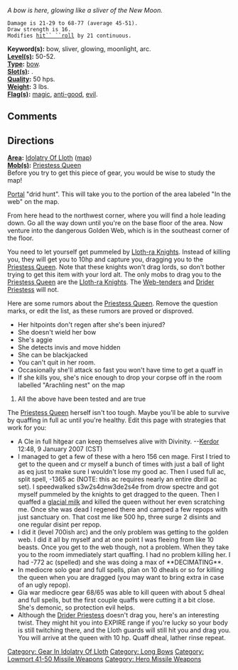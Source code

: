 *A bow is here, glowing like a sliver of the New Moon.*

`Damage is 21-29 to 68-77 (average 45-51).`  
`Draw strength is 16.`  
`Modifies `[`hit`` ``roll`](Hit_Roll.md "wikilink")` by 21 continuous.`

**Keyword(s):** bow, sliver, glowing, moonlight, arc.  
**[Level(s)](Object_Level.md "wikilink"):** 50-52.  
**[Type](:Category:_Object_Types.md "wikilink"):**
[bow](:Category:_Bows.md "wikilink").  
**[Slot(s)](Object_Slots.md "wikilink"):** <wielded>.  
**[Quality](Object_Quality.md "wikilink"):** 50 hps.  
**[Weight](Object_Weight.md "wikilink"):** 3 lbs.  
**[Flag(s)](:Category:_Object_Flags.md "wikilink"):**
[magic](Magic_Flag.md "wikilink"),
[anti-good](Anti-Good_Flag.md "wikilink"),
[evil](Evil_Flag.md "wikilink").  

## Comments

## Directions

**[Area](:Category:_Areas.md "wikilink"):** [Idolatry Of
Lloth](:Category:Idolatry_Of_Lloth.md "wikilink")
([map](Idolatry_Of_Lloth_Map.md "wikilink"))  
**[Mob(s)](:Category:_Mobs.md "wikilink"):** [Priestess
Queen](Priestess_Queen "wikilink")  
Before you try to get this piece of gear, you would be wise to study the
map!

[Portal](Teleport.md "wikilink") "drid hunt". This will take you to the
portion of the area labeled "In the web" on the map.

From here head to the northwest corner, where you will find a hole
leading down. Go all the way down until you're on the base floor of the
area. Now venture into the dangerous Golden Web, which is in the
southeast corner of the floor.

You need to let yourself get pummeled by [Lloth-ra
Knights](Lloth-ra_Knight.md "wikilink"). Instead of killing you, they
will get you to 10hp and capture you, dragging you to the [Priestess
Queen](Priestess_Queen "wikilink"). Note that these knights won't drag
lords, so don't bother trying to get this item with your lord alt. The
only mobs to drag you to the [Priestess
Queen](Priestess_Queen "wikilink") are the [Lloth-ra
Knights](Lloth-ra_Knight "wikilink"). The
[Web-tenders](Web-tender "wikilink") and [Drider
Priestess](Drider_Priestess "wikilink") will not.

Here are some rumors about the [Priestess
Queen](Priestess_Queen "wikilink"). Remove the question marks, or edit
the list, as these rumors are proved or disproved.

-   Her hitpoints don't regen after she's been injured?
-   She doesn't wield her bow
-   She's aggie
-   She detects invis and move hidden
-   She can be blackjacked
-   You can't quit in her room.
-   Occasionally she'll attack so fast you won't have time to get a
    quaff in
-   If she kills you, she's nice enough to drop your corpse off in the
    room labelled "Arachling nest" on the map

1.  All the above have been tested and are true

The [Priestess Queen](Priestess_Queen "wikilink") herself isn't too
tough. Maybe you'll be able to survive by quaffing in full ac until
you're healthy. Edit this page with strategies that work for you:

-   A Cle in full hitgear can keep themselves alive with Divinity.
    --[Kerdor](User:Kerdor.md "wikilink") 12:48, 9 January 2007 (CST)
-   I managed to get a few of these with a hero 156 cen mage. First I
    tried to get to the queen and cr myself a bunch of times with just a
    ball of light as eq just to make sure I wouldn't lose my good ac.
    Then I used full ac, split spell, -1365 ac (NOTE: this ac requires
    nearly an entire dbrill ac set). I speedwalked s3w2s4dnw3de2s4e from
    drow spectre and got myself pummeled by the knights to get dragged
    to the queen. Then I quaffed a [glacial
    milk](glacial_milk "wikilink") and killed the queen without her even
    scratching me. Once she was dead I regened there and camped a few
    repops with just sanctuary on. That cost me like 500 hp, three surge
    2 disints and one regular disint per repop.
-   I did it (level 700ish arc) and the only problem was getting to the
    golden web. I did it all by myself and at one point I was fleeing
    from like 10 beasts. Once you get to the web though, not a problem.
    When they take you to the room immediately start quaffing. I had no
    problem killing her. I had -772 ac (spelled) and she was doing a max
    of \*\*DECIMATING\*\*.
-   In mediocre solo gear and full spells, plan on 10 dheals or so for
    killing the queen when you are dragged (you may want to bring extra
    in case of an ugly repop).
-   Gia war mediocre gear 68/65 was able to kill queen with about 5
    dheal and full spells, but the first couple quaffs were cutting it a
    bit close. She's demonic, so protection evil helps.
-   Although the [Drider Priestess](Drider_Priestess "wikilink") doesn't
    drag you, here's an interesting twist. They might hit you into
    EXPIRE range if you're lucky so your body is still twitching there,
    and the Lloth guards will still hit you and drag you. You will
    arrive at the queen with 10 hp. Quaff dheal, lather rinse repeat.

[Category: Gear In Idolatry Of
Lloth](Category:_Gear_In_Idolatry_Of_Lloth "wikilink") [Category: Long
Bows](Category:_Long_Bows "wikilink") [Category: Lowmort 41-50 Missile
Weapons](Category:_Lowmort_41-50_Missile_Weapons "wikilink") [Category:
Hero Missile Weapons](Category:_Hero_Missile_Weapons "wikilink")
